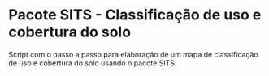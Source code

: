 # Pacote SITS - Classificação de uso e cobertura do solo

Script com o passo a passo para elaboração de um mapa de classificação de uso e cobertura do solo usando o pacote SITS.
